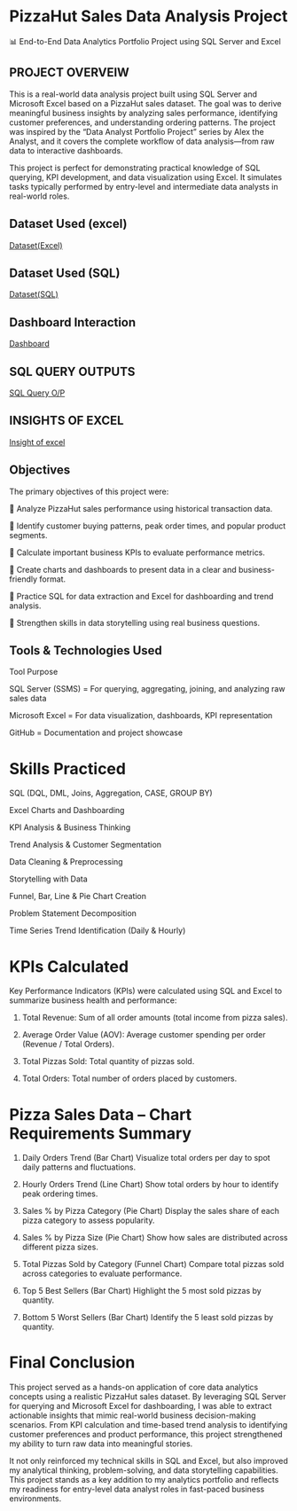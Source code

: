 # PizzaHut Sales Data Analysis Project

📊 End-to-End Data Analytics Portfolio Project using SQL Server and Excel

## PROJECT OVERVEIW

This is a real-world data analysis project built using SQL Server and Microsoft Excel based on a PizzaHut sales dataset. The goal was to derive meaningful business insights by analyzing sales performance, identifying customer preferences, and understanding ordering patterns. The project was inspired by the “Data Analyst Portfolio Project” series by Alex the Analyst, and it covers the complete workflow of data analysis—from raw data to interactive dashboards.

This project is perfect for demonstrating practical knowledge of SQL querying, KPI development, and data visualization using Excel. It simulates tasks typically performed by entry-level and intermediate data analysts in real-world roles.


## Dataset Used (excel)
<a href ="https://github.com/darshant15/PizzaHut_Sales_Project/blob/main/pizzahut_sales%20excel%20file.xlsx">Dataset(Excel)</a>

## Dataset Used (SQL)
<a href ="https://github.com/darshant15/PizzaHut_Sales_Project/blob/main/pizzaput_sales.csv">Dataset(SQL)</a>


## Dashboard Interaction   
<a href ="https://github.com/darshant15/PizzaHut_Sales_Project/commit/10b6fb11c35c021d0b2d0620f68ae5f461da6e7e"> Dashboard  </a>

## SQL QUERY OUTPUTS
<a href ="https://github.com/darshant15/PizzaHut_Sales_Project/commit/10b6fb11c35c021d0b2d0620f68ae5f461da6e7e"> SQL Query O/P </a>

## INSIGHTS OF EXCEL
<a href ="https://github.com/darshant15/PizzaHut_Sales_Project/commit/fa1da04966c198f2e625811ac83cdf081ce669f7">Insight of excel </a>

## Objectives

The primary objectives of this project were:

📌 Analyze PizzaHut sales performance using historical transaction data.

📌 Identify customer buying patterns, peak order times, and popular product segments.

📌 Calculate important business KPIs to evaluate performance metrics.

📌 Create charts and dashboards to present data in a clear and business-friendly format.

📌 Practice SQL for data extraction and Excel for dashboarding and trend analysis.

📌 Strengthen skills in data storytelling using real business questions.


## Tools & Technologies Used

Tool	Purpose

SQL Server (SSMS)	   =      For querying, aggregating, joining, and analyzing raw sales data


Microsoft Excel	      =     For data visualization, dashboards, KPI representation


GitHub	              =      Documentation and project showcase



# Skills Practiced

SQL (DQL, DML, Joins, Aggregation, CASE, GROUP BY)  


Excel Charts and Dashboarding


KPI Analysis & Business Thinking


Trend Analysis & Customer Segmentation


Data Cleaning & Preprocessing


Storytelling with Data


Funnel, Bar, Line & Pie Chart Creation


Problem Statement Decomposition


Time Series Trend Identification (Daily & Hourly)


# KPIs Calculated

Key Performance Indicators (KPIs) were calculated using SQL and Excel to summarize business health and performance:

1. Total Revenue: Sum of all order amounts (total income from pizza sales).


2. Average Order Value (AOV): Average customer spending per order (Revenue / Total Orders).


3. Total Pizzas Sold: Total quantity of pizzas sold.


4. Total Orders: Total number of orders placed by customers.


# Pizza Sales Data – Chart Requirements Summary

1. Daily Orders Trend (Bar Chart)
Visualize total orders per day to spot daily patterns and fluctuations.


2. Hourly Orders Trend (Line Chart)
Show total orders by hour to identify peak ordering times.


3. Sales % by Pizza Category (Pie Chart)
Display the sales share of each pizza category to assess popularity.


4. Sales % by Pizza Size (Pie Chart)
Show how sales are distributed across different pizza sizes.


5. Total Pizzas Sold by Category (Funnel Chart)
Compare total pizzas sold across categories to evaluate performance.


6. Top 5 Best Sellers (Bar Chart)
Highlight the 5 most sold pizzas by quantity.


7. Bottom 5 Worst Sellers (Bar Chart)
Identify the 5 least sold pizzas by quantity.


# Final Conclusion
This project served as a hands-on application of core data analytics concepts using a realistic PizzaHut sales dataset. By leveraging SQL Server for querying and Microsoft Excel for dashboarding, I was able to extract actionable insights that mimic real-world business decision-making scenarios. From KPI calculation and time-based trend analysis to identifying customer preferences and product performance, this project strengthened my ability to turn raw data into meaningful stories.

It not only reinforced my technical skills in SQL and Excel, but also improved my analytical thinking, problem-solving, and data storytelling capabilities. This project stands as a key addition to my analytics portfolio and reflects my readiness for entry-level data analyst roles in fast-paced business environments.





   
